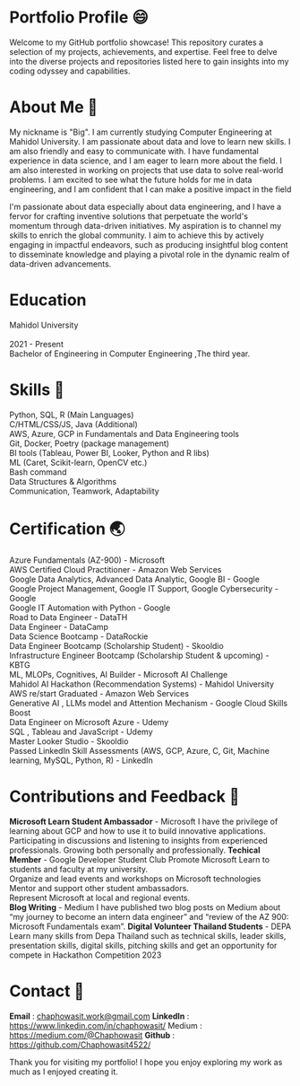 # Portfolio Profile :smile:
Welcome to my GitHub portfolio showcase! This repository curates a selection of my projects, achievements, and expertise. Feel free to delve into the diverse projects and repositories listed here to gain insights into my coding odyssey and capabilities.

# About Me :whale2:
My nickname is "Big". I am currently studying Computer Engineering at Mahidol University. I am passionate about data and love to learn new skills. I am also friendly and easy to communicate with. I have fundamental experience in data science, and I am eager to learn more about the field. I am also interested in working on projects that use data to solve real-world problems. I am excited to see what the future holds for me in data engineering, and I am confident that I can make a positive impact in the field

I'm passionate about data especially about data engineering, and I have a fervor for crafting inventive solutions that perpetuate the world's momentum through data-driven initiatives. My aspiration is to channel my skills to enrich the global community. I aim to achieve this by actively engaging in impactful endeavors, such as producing insightful blog content to disseminate knowledge and playing a pivotal role in the dynamic realm of data-driven advancements.

# Education
Mahidol University        <br />      
2021 - Present<br />
Bachelor of Engineering in Computer Engineering ,The third year.<br />

# Skills :honeybee:
Python, SQL, R (Main Languages)<br />
C/HTML/CSS/JS, Java (Additional)<br />
AWS, Azure, GCP in Fundamentals and Data Engineering tools<br />
Git, Docker, Poetry (package management)<br />
BI tools (Tableau, Power BI, Looker, Python and R libs)<br />
ML (Caret, Scikit-learn, OpenCV etc.)<br />
Bash command<br />
Data Structures & Algorithms<br />
Communication, Teamwork, Adaptability

# Certification :earth_asia:
Azure Fundamentals (AZ-900) - Microsoft <br>
AWS Certified Cloud Practitioner - Amazon Web Services <br>
Google Data Analytics, Advanced Data Analytic, Google BI - Google<br>
Google Project Management, Google IT Support, Google Cybersecurity - Google<br>
Google IT Automation with Python - Google<br>
Road to Data Engineer - DataTH<br>
Data Engineer - DataCamp<br>
Data Science Bootcamp - DataRockie<br>
Data Engineer Bootcamp (Scholarship Student) - Skooldio<br>
Infrastructure Engineer Bootcamp (Scholarship Student & upcoming) - KBTG<br>
ML, MLOPs, Cognitives, AI Builder - Microsoft AI Challenge <br>
Mahidol AI Hackathon (Recommendation Systems) - Mahidol University<br>
AWS re/start Graduated - Amazon Web Services<br>
Generative AI , LLMs model and Attention Mechanism - Google Cloud Skills Boost<br>
Data Engineer on Microsoft Azure - Udemy<br>
SQL , Tableau and JavaScript - Udemy<br>
Master Looker Studio - Skooldio<br>
Passed LinkedIn Skill Assessments (AWS, GCP, Azure, C, Git, Machine learning, MySQL, Python, R) - LinkedIn

# Contributions and Feedback :milky_way:
**Microsoft Learn Student Ambassador** - Microsoft
I have the privilege of learning about GCP and how to use it to build innovative applications. Participating in discussions and listening to insights from experienced professionals. Growing both personally and professionally.
**Techical Member** - Google Developer Student Club
Promote Microsoft Learn to students and faculty at my university. <br>
Organize and lead events and workshops on Microsoft technologies<br>
Mentor and support other student ambassadors.<br>
Represent Microsoft at local and regional events.<br>
**Blog Writing** - Medium
I have published two blog posts on Medium about “my journey to become an intern data engineer” and “review of the AZ 900: Microsoft Fundamentals exam”.
**Digital Volunteer Thailand Students**  - DEPA
Learn many skills from Depa Thailand such as technical skills, leader skills, presentation skills, digital skills, pitching skills and get an opportunity for compete in Hackathon Competition 2023

# Contact :ghost:
**Email** : chaphowasit.work@gmail.com 
**LinkedIn** : https://www.linkedin.com/in/chaphowasit/ Medium : https://medium.com/@Chaphowasit
**Github** : https://github.com/Chaphowasit4522/

Thank you for visiting my portfolio! I hope you enjoy exploring my work as much as I enjoyed creating it.
